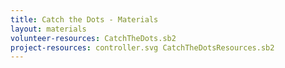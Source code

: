```yaml
---
title: Catch the Dots - Materials
layout: materials
volunteer-resources: CatchTheDots.sb2
project-resources: controller.svg CatchTheDotsResources.sb2
---
```

